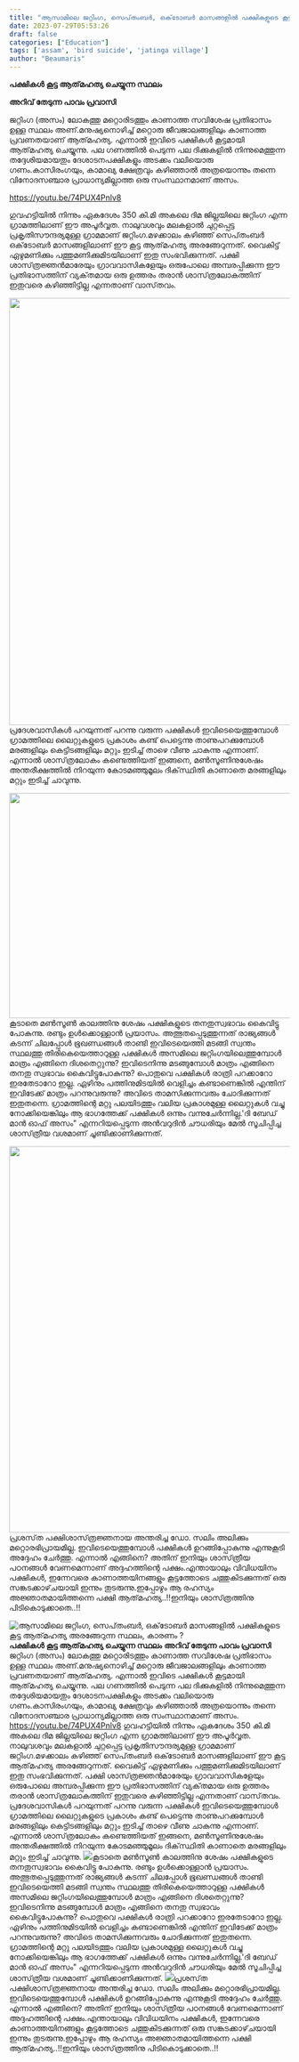 ```yaml
---
title: "ആസാമിലെ ജറ്റിംഗ, സെപ്‌തംബർ, ഒക്‌ടോബർ മാസങ്ങളിൽ പക്ഷികളുടെ കൂട്ട ആത്‌മഹത്യ അരങ്ങേറുന്ന സ്ഥലം, കാരണം ?"
date: 2023-07-29T05:53:26
draft: false
categories: ["Education"]
tags: ['assam', 'bird suicide', 'jatinga village']
author: "Beaumaris"
---
```


<strong>പക്ഷികള്‍ കൂട്ട ആത്‌മഹത്യ ചെയ്യുന്ന സ്ഥലം</strong>

<strong>അറിവ് തേടുന്ന പാവം പ്രവാസി</strong>

ജറ്റിംഗ (അസം) ലോകത്തു മറ്റൊരിടത്തും കാണാത്ത സവിശേഷ പ്രതിഭാസം ഉള്ള സ്ഥലം അണ്.മനുഷ്യനൊഴിച്ച്‌ മറ്റൊരു ജീവജാലങ്ങളിലും കാണാത്ത പ്രവണതയാണ്‌ ആത്‌മഹത്യ. എന്നാല്‍ ഇവിടെ പക്ഷികള്‍ കൂട്ടമായി ആത്‌മഹത്യ ചെയ്യുന്നു. പല ഗണത്തില്‍ പെടുന്ന പല ദിക്കുകളില്‍ നിന്നുമെത്തുന്ന തദ്ദേശിയമായതും ദേശാടനപക്ഷികളും അടക്കം വലിയൊരു ഗണം.കാസിരംഗയും, കാമാഖ്യ ക്ഷേത്രവും കഴിഞ്ഞാല്‍ അത്രയൊന്നും തന്നെ വിനോദസഞ്ചാര പ്രാധാന്യമില്ലാത്ത ഒരു സംസ്ഥാനമാണ്‌ അസം.

https://youtu.be/74PUX4Pnlv8

ഗുവഹട്ടിയില്‍ നിന്നും ഏകദേശം 350 കി.മി അകലെ ദിമ ജില്ലയിലെ ജറ്റിംഗ എന്ന ഗ്രാമത്തിലാണ്‌ ഈ അപൂർവ്വത. നാലുവശവും മലകളാല്‍ ചുറ്റപ്പെട്ട പ്രകൃതിസൗന്ദര്യമുള്ള ഗ്രാമമാണ്‌ ജറ്റിംഗ.മഴക്കാലം കഴിഞ്ഞ്‌ സെപ്‌തംബർ ഒക്‌ടോബർ മാസങ്ങളിലാണ്‌ ഈ കൂട്ട ആത്‌മഹത്യ അരങ്ങേറുന്നത്‌. വൈകിട്ട്‌ ഏഴുമണിക്കും പത്തുമണിക്കുമിടയിലാണ്‌‌ ഇതു സംഭവിക്കുന്നത്‌. പക്ഷി ശാസ്‌ത്രജ്ഞന്‍മാരേയും ഗ്രാവവാസികളേയും ഒരുപോലെ അമ്പരപ്പിക്കുന്ന ഈ പ്രതിഭാസത്തിന്‌ വ്യക്‌തമായ ഒരു ഉത്തരം തരാന്‍ ശാസ്‌ത്രലോകത്തിന്‌ ഇതുവരെ കഴിഞ്ഞിട്ടില്ല എന്നതാണ്‌ വാസ്‌തവം.

<a href="https://cdn.boolokam.com/articles/2023/07/wfwfggg.webp"><img class="alignnone size-large wp-image-405039" src="https://cdn.boolokam.com/articles/2023/07/wfwfggg-1024x768.webp" alt="" width="1024" height="768" /></a>പ്രദേശവാസികൾ പറയുന്നത്‌ പറന്നു വരുന്ന പക്ഷികള്‍ ഇവിടെയെത്തുമ്പോള്‍ ഗ്രാമത്തിലെ ലൈറ്റുകളുടെ പ്രകാശം കണ്ട്‌ പെട്ടെന്നു താണുപറക്കുമ്പോള്‍ മരങ്ങളിലും കെട്ടിടങ്ങളിലും മറ്റും ഇടിച്ച്‌ താഴെ വീണു ചാകുന്നു എന്നാണ്‌. എന്നാൽ ശാസ്‌ത്രലോകം കണ്ടെത്തിയത്‌ ഇങ്ങനെ, മണ്‍സൂണിനുശേഷം അന്തരീക്ഷത്തില്‍ നിറയുന്ന കോടമഞ്ഞുമൂലം ദിക്‌സ്ഥിതി കാണാതെ മരങ്ങളിലും മറ്റും ഇടിച്ച്‌ ചാവുന്നു.

<a href="https://cdn.boolokam.com/articles/2023/07/ffgggg-2.jpg"><img class="size-full wp-image-405040 aligncenter" src="https://cdn.boolokam.com/articles/2023/07/ffgggg-2.jpg" alt="" width="720" height="405" /></a>കൂടാതെ മണ്‍സൂണ്‍ കാലത്തിനു ശേഷം പക്ഷികളുടെ തനതുസ്വഭാവം കൈവിട്ടു പോകുന്നു. രണ്ടും ഉള്‍ക്കൊള്ളാന്‍ പ്രയാസം. അത്ഭുതപ്പെടുത്തുന്നത്‌ രാജ്യങ്ങള്‍ കടന്ന്‌ ചിലപ്പോള്‍ ഭൂഖണ്ഡങ്ങള്‍ താണ്ടി ഇവിടെയെത്തി മടങ്ങി സ്വന്തം സ്ഥലത്തു തിരികെയെത്താറുള്ള പക്ഷികള്‍ അസമിലെ ജറ്റിംഗയിലെത്തുമ്പോള്‍ മാത്രം എങ്ങിനെ ദിശതെറ്റുന്നു? ഇവിടെനിന്നു മടങ്ങുമ്പോള്‍ മാത്രം എങ്ങിനെ തനതു സ്വഭാവം കൈവിട്ടുപോകുന്നു? പൊതുവെ പക്ഷികള്‍ രാത്രി പറക്കാറോ ഇരതേടാറോ ഇല്ല. ഏഴിനും പത്തിനുമിടയിൽ‍ വെളിച്ചം കണ്ടാണെങ്കില്‍ എന്തിന്‌ ഇവിടേക്ക്‌ മാത്രം പറന്നുവരുന്നു? അവിടെ താമസിക്കുന്നവരും ചോദിക്കുന്നത്‌ ഇതുതന്നെ. ഗ്രാമത്തിന്റെ മറ്റു പലയിടത്തും വലിയ പ്രകാശമുള്ള ലൈറ്റുകള്‍ വച്ചു നോക്കിയെങ്കിലും ആ ഭാഗത്തേക്ക്‌ പക്ഷികള്‍ ഒന്നും വന്നുചേർന്നില്ല.'ദി ബേഡ്‌ മാന്‍ ഓഫ്‌ അസം" എന്നറിയപ്പെടുന്ന അന്‍വറുദിന്‍ ചൗധരിയും മേല്‍ സൂചിപ്പിച്ച ശാസ്‌ത്രീയ വശമാണ്‌ ചൂണ്ടിക്കാണിക്കുന്നത്‌.

<a href="https://cdn.boolokam.com/articles/2023/07/geettyy.jpg"><img class="size-large wp-image-405041 aligncenter" src="https://cdn.boolokam.com/articles/2023/07/geettyy-1024x695.jpg" alt="" width="1024" height="695" /></a>പ്രശസ്‌ത പക്ഷിശാസ്‌ത്രജ്ഞനായ അന്തരിച്ച ഡോ. സലിം അലിക്കും മറ്റൊരഭിപ്രായമില്ല. ഇവിടെയെത്തുമ്പോള്‍ പക്ഷികള്‍ ഉറങ്ങിപ്പോകുന്നു എന്നുകൂടി അദ്ദേഹം ചേർത്തു. എന്നാല്‍ എങ്ങിനെ? അതിന്‌ ഇനിയും ശാസ്‌ത്രീയ പഠനങ്ങള്‍ വേണമെന്നാണ്‌ അദ്ദഹത്തിന്റെ പക്ഷം.എന്തായാലും വിവിധയിനം പക്ഷികള്‍, ഇന്നേവരെ കാണാത്തയിനങ്ങളും കൂട്ടത്തോടെ ചത്തുകിടക്കുന്നത്‌ ഒരു സങ്കടക്കാഴ്‌ചയായി ഇന്നും തുടരുന്നു.ഇപ്പോഴും ആ രഹസ്യം അജ്ഞാതമായിത്തന്നെ പക്ഷി ആത്‌മഹത്യ..!!ഇനിയും ശാസ്‌ത്രത്തിനു പിടികൊടുക്കാതെ..!!


![ആസാമിലെ ജറ്റിംഗ, സെപ്‌തംബർ, ഒക്‌ടോബർ മാസങ്ങളിൽ പക്ഷികളുടെ കൂട്ട ആത്‌മഹത്യ അരങ്ങേറുന്ന സ്ഥലം, കാരണം ?](https://cdn.boolokam.com/articles/2023/07/wfwfggg-1024x768.webp)**പക്ഷികള്‍ കൂട്ട ആത്‌മഹത്യ ചെയ്യുന്ന സ്ഥലം** **അറിവ് തേടുന്ന പാവം പ്രവാസി** ജറ്റിംഗ (അസം) ലോകത്തു മറ്റൊരിടത്തും കാണാത്ത സവിശേഷ പ്രതിഭാസം ഉള്ള സ്ഥലം അണ്.മനുഷ്യനൊഴിച്ച്‌ മറ്റൊരു ജീവജാലങ്ങളിലും കാണാത്ത പ്രവണതയാണ്‌ ആത്‌മഹത്യ. എന്നാല്‍ ഇവിടെ പക്ഷികള്‍ കൂട്ടമായി ആത്‌മഹത്യ ചെയ്യുന്നു. പല ഗണത്തില്‍ പെടുന്ന പല ദിക്കുകളില്‍ നിന്നുമെത്തുന്ന തദ്ദേശിയമായതും ദേശാടനപക്ഷികളും അടക്കം വലിയൊരു ഗണം.കാസിരംഗയും, കാമാഖ്യ ക്ഷേത്രവും കഴിഞ്ഞാല്‍ അത്രയൊന്നും തന്നെ വിനോദസഞ്ചാര പ്രാധാന്യമില്ലാത്ത ഒരു സംസ്ഥാനമാണ്‌ അസം. https://youtu.be/74PUX4Pnlv8 ഗുവഹട്ടിയില്‍ നിന്നും ഏകദേശം 350 കി.മി അകലെ ദിമ ജില്ലയിലെ ജറ്റിംഗ എന്ന ഗ്രാമത്തിലാണ്‌ ഈ അപൂർവ്വത. നാലുവശവും മലകളാല്‍ ചുറ്റപ്പെട്ട പ്രകൃതിസൗന്ദര്യമുള്ള ഗ്രാമമാണ്‌ ജറ്റിംഗ.മഴക്കാലം കഴിഞ്ഞ്‌ സെപ്‌തംബർ ഒക്‌ടോബർ മാസങ്ങളിലാണ്‌ ഈ കൂട്ട ആത്‌മഹത്യ അരങ്ങേറുന്നത്‌. വൈകിട്ട്‌ ഏഴുമണിക്കും പത്തുമണിക്കുമിടയിലാണ്‌‌ ഇതു സംഭവിക്കുന്നത്‌. പക്ഷി ശാസ്‌ത്രജ്ഞന്‍മാരേയും ഗ്രാവവാസികളേയും ഒരുപോലെ അമ്പരപ്പിക്കുന്ന ഈ പ്രതിഭാസത്തിന്‌ വ്യക്‌തമായ ഒരു ഉത്തരം തരാന്‍ ശാസ്‌ത്രലോകത്തിന്‌ ഇതുവരെ കഴിഞ്ഞിട്ടില്ല എന്നതാണ്‌ വാസ്‌തവം. [](https://cdn.boolokam.com/articles/2023/07/wfwfggg.webp)പ്രദേശവാസികൾ പറയുന്നത്‌ പറന്നു വരുന്ന പക്ഷികള്‍ ഇവിടെയെത്തുമ്പോള്‍ ഗ്രാമത്തിലെ ലൈറ്റുകളുടെ പ്രകാശം കണ്ട്‌ പെട്ടെന്നു താണുപറക്കുമ്പോള്‍ മരങ്ങളിലും കെട്ടിടങ്ങളിലും മറ്റും ഇടിച്ച്‌ താഴെ വീണു ചാകുന്നു എന്നാണ്‌. എന്നാൽ ശാസ്‌ത്രലോകം കണ്ടെത്തിയത്‌ ഇങ്ങനെ, മണ്‍സൂണിനുശേഷം അന്തരീക്ഷത്തില്‍ നിറയുന്ന കോടമഞ്ഞുമൂലം ദിക്‌സ്ഥിതി കാണാതെ മരങ്ങളിലും മറ്റും ഇടിച്ച്‌ ചാവുന്നു. [![](https://cdn.boolokam.com/articles/2023/07/ffgggg-2.jpg)](https://cdn.boolokam.com/articles/2023/07/ffgggg-2.jpg)കൂടാതെ മണ്‍സൂണ്‍ കാലത്തിനു ശേഷം പക്ഷികളുടെ തനതുസ്വഭാവം കൈവിട്ടു പോകുന്നു. രണ്ടും ഉള്‍ക്കൊള്ളാന്‍ പ്രയാസം. അത്ഭുതപ്പെടുത്തുന്നത്‌ രാജ്യങ്ങള്‍ കടന്ന്‌ ചിലപ്പോള്‍ ഭൂഖണ്ഡങ്ങള്‍ താണ്ടി ഇവിടെയെത്തി മടങ്ങി സ്വന്തം സ്ഥലത്തു തിരികെയെത്താറുള്ള പക്ഷികള്‍ അസമിലെ ജറ്റിംഗയിലെത്തുമ്പോള്‍ മാത്രം എങ്ങിനെ ദിശതെറ്റുന്നു? ഇവിടെനിന്നു മടങ്ങുമ്പോള്‍ മാത്രം എങ്ങിനെ തനതു സ്വഭാവം കൈവിട്ടുപോകുന്നു? പൊതുവെ പക്ഷികള്‍ രാത്രി പറക്കാറോ ഇരതേടാറോ ഇല്ല. ഏഴിനും പത്തിനുമിടയിൽ‍ വെളിച്ചം കണ്ടാണെങ്കില്‍ എന്തിന്‌ ഇവിടേക്ക്‌ മാത്രം പറന്നുവരുന്നു? അവിടെ താമസിക്കുന്നവരും ചോദിക്കുന്നത്‌ ഇതുതന്നെ. ഗ്രാമത്തിന്റെ മറ്റു പലയിടത്തും വലിയ പ്രകാശമുള്ള ലൈറ്റുകള്‍ വച്ചു നോക്കിയെങ്കിലും ആ ഭാഗത്തേക്ക്‌ പക്ഷികള്‍ ഒന്നും വന്നുചേർന്നില്ല.'ദി ബേഡ്‌ മാന്‍ ഓഫ്‌ അസം" എന്നറിയപ്പെടുന്ന അന്‍വറുദിന്‍ ചൗധരിയും മേല്‍ സൂചിപ്പിച്ച ശാസ്‌ത്രീയ വശമാണ്‌ ചൂണ്ടിക്കാണിക്കുന്നത്‌. [![](https://cdn.boolokam.com/articles/2023/07/geettyy-1024x695.jpg)](https://cdn.boolokam.com/articles/2023/07/geettyy.jpg)പ്രശസ്‌ത പക്ഷിശാസ്‌ത്രജ്ഞനായ അന്തരിച്ച ഡോ. സലിം അലിക്കും മറ്റൊരഭിപ്രായമില്ല. ഇവിടെയെത്തുമ്പോള്‍ പക്ഷികള്‍ ഉറങ്ങിപ്പോകുന്നു എന്നുകൂടി അദ്ദേഹം ചേർത്തു. എന്നാല്‍ എങ്ങിനെ? അതിന്‌ ഇനിയും ശാസ്‌ത്രീയ പഠനങ്ങള്‍ വേണമെന്നാണ്‌ അദ്ദഹത്തിന്റെ പക്ഷം.എന്തായാലും വിവിധയിനം പക്ഷികള്‍, ഇന്നേവരെ കാണാത്തയിനങ്ങളും കൂട്ടത്തോടെ ചത്തുകിടക്കുന്നത്‌ ഒരു സങ്കടക്കാഴ്‌ചയായി ഇന്നും തുടരുന്നു.ഇപ്പോഴും ആ രഹസ്യം അജ്ഞാതമായിത്തന്നെ പക്ഷി ആത്‌മഹത്യ..!!ഇനിയും ശാസ്‌ത്രത്തിനു പിടികൊടുക്കാതെ..!!
